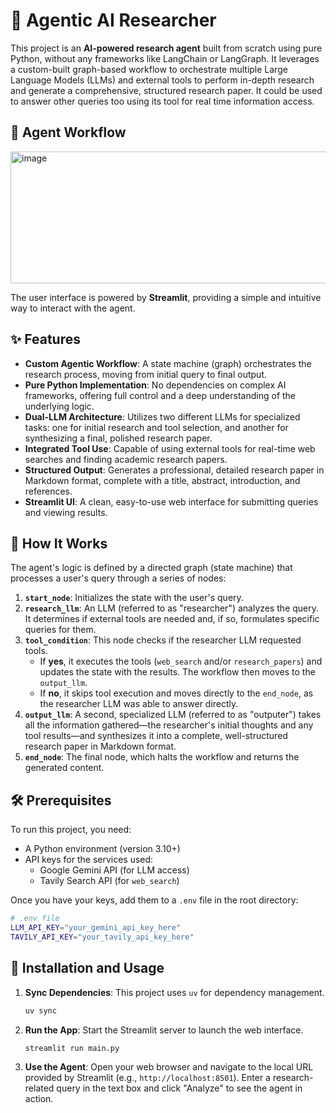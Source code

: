 # 📜 Agentic AI Researcher

This project is an **AI-powered research agent** built from scratch using pure Python, without any frameworks like LangChain or LangGraph. It leverages a custom-built graph-based workflow to orchestrate multiple Large Language Models (LLMs) and external tools to perform in-depth research and generate a comprehensive, structured research paper. It could be used to answer other queries too using its tool for real time information access.

## 🤖 Agent Workflow
<img width="1129" height="211" alt="image" src="https://github.com/user-attachments/assets/7a3dad11-0993-4351-8c28-0c50c5e3f704" />

The user interface is powered by **Streamlit**, providing a simple and intuitive way to interact with the agent.

## ✨ Features

  - **Custom Agentic Workflow**: A state machine (graph) orchestrates the research process, moving from initial query to final output.
  - **Pure Python Implementation**: No dependencies on complex AI frameworks, offering full control and a deep understanding of the underlying logic.
  - **Dual-LLM Architecture**: Utilizes two different LLMs for specialized tasks: one for initial research and tool selection, and another for synthesizing a final, polished research paper.
  - **Integrated Tool Use**: Capable of using external tools for real-time web searches and finding academic research papers.
  - **Structured Output**: Generates a professional, detailed research paper in Markdown format, complete with a title, abstract, introduction, and references.
  - **Streamlit UI**: A clean, easy-to-use web interface for submitting queries and viewing results.

## 🧠 How It Works

The agent's logic is defined by a directed graph (state machine) that processes a user's query through a series of nodes:

1.  **`start_node`**: Initializes the state with the user's query.
2.  **`research_llm`**: An LLM (referred to as "researcher") analyzes the query. It determines if external tools are needed and, if so, formulates specific queries for them.
3.  **`tool_condition`**: This node checks if the researcher LLM requested tools.
      - If **yes**, it executes the tools (`web_search` and/or `research_papers`) and updates the state with the results. The workflow then moves to the `output_llm`.
      - If **no**, it skips tool execution and moves directly to the `end_node`, as the researcher LLM was able to answer directly.
4.  **`output_llm`**: A second, specialized LLM (referred to as "outputer") takes all the information gathered—the researcher's initial thoughts and any tool results—and synthesizes it into a complete, well-structured research paper in Markdown format.
5.  **`end_node`**: The final node, which halts the workflow and returns the generated content.

## 🛠️ Prerequisites

To run this project, you need:

  - A Python environment (version 3.10+)
  - API keys for the services used:
      - Google Gemini API (for LLM access)
      - Tavily Search API (for `web_search`)

Once you have your keys, add them to a `.env` file in the root directory:

```bash
# .env file
LLM_API_KEY="your_gemini_api_key_here"
TAVILY_API_KEY="your_tavily_api_key_here"
```

## 🚀 Installation and Usage

1.  **Sync Dependencies**: This project uses `uv` for dependency management.

    ```bash
    uv sync
    ```

2.  **Run the App**: Start the Streamlit server to launch the web interface.

    ```bash
    streamlit run main.py
    ```

3.  **Use the Agent**: Open your web browser and navigate to the local URL provided by Streamlit (e.g., `http://localhost:8501`). Enter a research-related query in the text box and click "Analyze" to see the agent in action.
